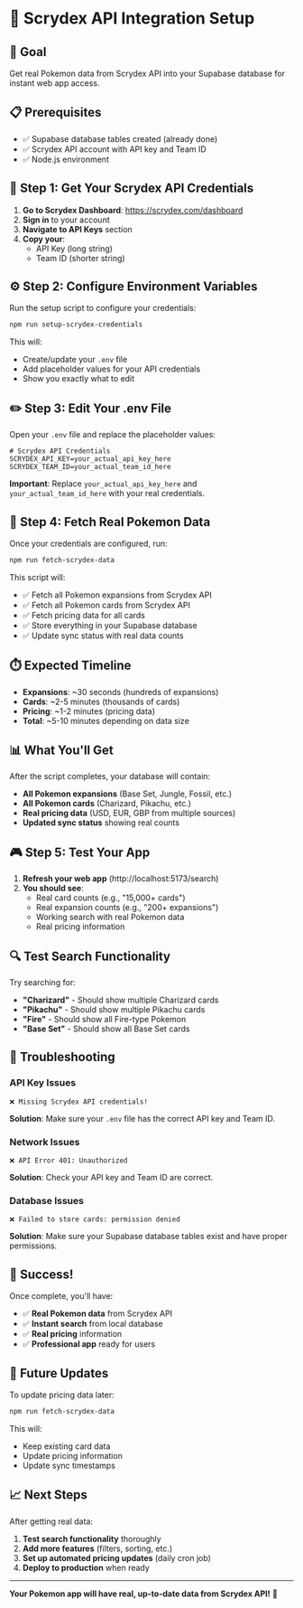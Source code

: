 # 🚀 Scrydex API Integration Setup

## 🎯 Goal
Get real Pokemon data from Scrydex API into your Supabase database for instant web app access.

## 📋 Prerequisites
- ✅ Supabase database tables created (already done)
- ✅ Scrydex API account with API key and Team ID
- ✅ Node.js environment

## 🔑 Step 1: Get Your Scrydex API Credentials

1. **Go to Scrydex Dashboard**: https://scrydex.com/dashboard
2. **Sign in** to your account
3. **Navigate to API Keys** section
4. **Copy your**:
   - API Key (long string)
   - Team ID (shorter string)

## ⚙️ Step 2: Configure Environment Variables

Run the setup script to configure your credentials:

```bash
npm run setup-scrydex-credentials
```

This will:
- Create/update your `.env` file
- Add placeholder values for your API credentials
- Show you exactly what to edit

## ✏️ Step 3: Edit Your .env File

Open your `.env` file and replace the placeholder values:

```env
# Scrydex API Credentials
SCRYDEX_API_KEY=your_actual_api_key_here
SCRYDEX_TEAM_ID=your_actual_team_id_here
```

**Important**: Replace `your_actual_api_key_here` and `your_actual_team_id_here` with your real credentials.

## 🚀 Step 4: Fetch Real Pokemon Data

Once your credentials are configured, run:

```bash
npm run fetch-scrydex-data
```

This script will:
- ✅ Fetch all Pokemon expansions from Scrydex API
- ✅ Fetch all Pokemon cards from Scrydex API  
- ✅ Fetch pricing data for all cards
- ✅ Store everything in your Supabase database
- ✅ Update sync status with real data counts

## ⏱️ Expected Timeline

- **Expansions**: ~30 seconds (hundreds of expansions)
- **Cards**: ~2-5 minutes (thousands of cards)
- **Pricing**: ~1-2 minutes (pricing data)
- **Total**: ~5-10 minutes depending on data size

## 📊 What You'll Get

After the script completes, your database will contain:
- **All Pokemon expansions** (Base Set, Jungle, Fossil, etc.)
- **All Pokemon cards** (Charizard, Pikachu, etc.)
- **Real pricing data** (USD, EUR, GBP from multiple sources)
- **Updated sync status** showing real counts

## 🎮 Step 5: Test Your App

1. **Refresh your web app** (http://localhost:5173/search)
2. **You should see**:
   - Real card counts (e.g., "15,000+ cards")
   - Real expansion counts (e.g., "200+ expansions")
   - Working search with real Pokemon data
   - Real pricing information

## 🔍 Test Search Functionality

Try searching for:
- **"Charizard"** - Should show multiple Charizard cards
- **"Pikachu"** - Should show multiple Pikachu cards
- **"Fire"** - Should show all Fire-type Pokemon
- **"Base Set"** - Should show all Base Set cards

## 🚨 Troubleshooting

### API Key Issues
```
❌ Missing Scrydex API credentials!
```
**Solution**: Make sure your `.env` file has the correct API key and Team ID.

### Network Issues
```
❌ API Error 401: Unauthorized
```
**Solution**: Check your API key and Team ID are correct.

### Database Issues
```
❌ Failed to store cards: permission denied
```
**Solution**: Make sure your Supabase database tables exist and have proper permissions.

## 🎉 Success!

Once complete, you'll have:
- ✅ **Real Pokemon data** from Scrydex API
- ✅ **Instant search** from local database
- ✅ **Real pricing** information
- ✅ **Professional app** ready for users

## 🔄 Future Updates

To update pricing data later:
```bash
npm run fetch-scrydex-data
```

This will:
- Keep existing card data
- Update pricing information
- Update sync timestamps

## 📈 Next Steps

After getting real data:
1. **Test search functionality** thoroughly
2. **Add more features** (filters, sorting, etc.)
3. **Set up automated pricing updates** (daily cron job)
4. **Deploy to production** when ready

---

**Your Pokemon app will have real, up-to-date data from Scrydex API!** 🚀
